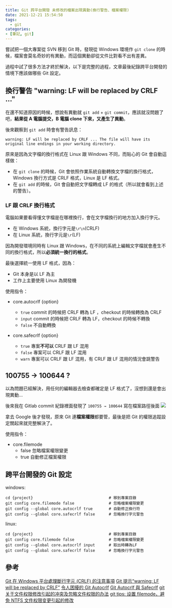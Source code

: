 ```yaml
---
title: Git 跨平台開發 未修改的檔案出現異動(換行警告、檔案權限)
date: 2021-12-21 15:54:58
tags:
  - git
categories:
- [筆記, git]
---
```


嘗試把一個大專案從 SVN 移到 Git 時，發現從 Windows 環境作 `git clone` 的時候，檔案會莫名奇妙的有異動，而這個異動卻從文件比對看不出有差異。

過程中試了很多方法才終於解決，以下是完整的過程，文章最後紀錄跨平台開發的情境下應該做哪些 Git 設定。

<!-- more -->

## 換行警告 "warning: LF will be replaced by CRLF ..."

在還不知道原因的時候，想說有異動就 `git add` + `git commit`，應該就沒問題了吧，**結果從 A 電腦提交，B 電腦 clone 下來，又產生了異動**。

後來觀察到 `git add` 時會有警告訊息：

```bash=
warning: LF will be replaced by CRLF ... The file will have its original line endings in your working directory.
```

原來是因為文字檔的換行格式在 Linux 跟 Windows 不同，而貼心的 Git 會自動這樣做：

- 在 `git clone` 的時候，Git 會依照作業系統自動轉換文字檔的換行格式，Windows 換行方式是 CRLF 格式，Linux 是 LF 格式。
- 在 `git add` 的時候，Git 會自動把文字檔轉成 LF 的格式（所以就會看到上述的警告）。

### LF 跟 CRLF 換行格式

電腦如果要看得懂文字檔是在哪裡換行，會在文字檔換行的地方加入換行字元。

- 在 Windows 系統，換行字元是`\r\n`(CRLF)
- 在 Linux 系統，換行字元是`\r`(LF)

因為開發環境同時有 Linux 跟 Windows，在不同的系統上編輯文字檔就會產生不同的換行格式，所以**必須統一換行的格式**。

最後選擇統一使用 LF 格式，因為：

- Git 本身是以 LF 為主
- 工作上主要使用 Linux 為開發機

使用指令：

- core.autocrlf {option}

  - `true` commit 的時候把 CRLF 轉為 LF ，checkout 的時候轉換為 CRLF
  - `input` commit 的時候把 CRLF 轉為 LF，checkout 的時候不轉換
  - `false` 不自動轉換

- core.safecrlf {option}
  - `true` 專案**不可以** CRLF 跟 LF 混用
  - `false` 專案可以 CRLF 跟 LF 混用
  - `warn` 專案可以 CRLF 跟 LF 混用，有 CRLF 跟 LF 混用的情況會跳警告

## 100755 → 100644 ?

以為問題已經解決，用任何的編輯器去檢查都確定是 LF 格式了，沒想到還是會出現異動...

後來我在 Gitlab commit 紀錄裡面發現了 `100755 → 100644` 寫在檔案路徑後面
![](https://i.imgur.com/TJGoJHe.png)

拿去 Google 後才發現，原來 Git 連**檔案權限**都要管，最後是把 Git 的權限追蹤設定關起來就完整解決了。

使用指令：

- core.filemode
  - false 忽略檔案權限變更
  - true 自動修正檔案權限

## 跨平台開發的 Git 設定

windows:

```bash=
cd {project}                                 # 移到專案目錄
git config core.filemode false               # 忽略檔案權限變更
git config --global core.autocrlf true       # 自動修正換行符
git config --global core.safecrlf false      # 忽略換行字元警告
```

linux:

```bash=
cd {project}                                 # 移到專案目錄
git config core.filemode false               # 忽略檔案權限變更
git config --global core.autocrlf input      # 取出時轉為LF
git config --global core.safecrlf false      # 忽略換行字元警告
```

## 參考

[Git 在 Windows 平台處理斷行字元 (CRLF) 的注意事項](https://blog.miniasp.com/post/2013/09/15/Git-for-Windows-Line-Ending-Conversion-Notes)
[Git 提示“warning: LF will be replaced by CRLF”](https://blog.csdn.net/weixin_43670802/article/details/105602815)
[令人困擾的 Git Autocrlf](https://blog.opasschang.com/confusing-git-autocrlf/)
[Git Autocrlf 與 Safecrlf](https://shunnien.github.io/2018/06/03/git-autocrlf-and-safecrlf/)
[git 关于文件权限修改引起的冲突及忽略文件权限的办法](https://www.jianshu.com/p/38c71ff4a83d)
[git tips: 设置 filemode，避免 NTFS 文件权限变更引起的修改](https://www.jianshu.com/p/3b0a9904daca)
